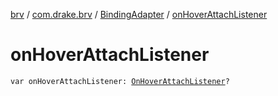 [brv](../../index.md) / [com.drake.brv](../index.md) / [BindingAdapter](index.md) / [onHoverAttachListener](./on-hover-attach-listener.md)

# onHoverAttachListener

`var onHoverAttachListener: `[`OnHoverAttachListener`](../../com.drake.brv.listener/-on-hover-attach-listener/index.md)`?`
